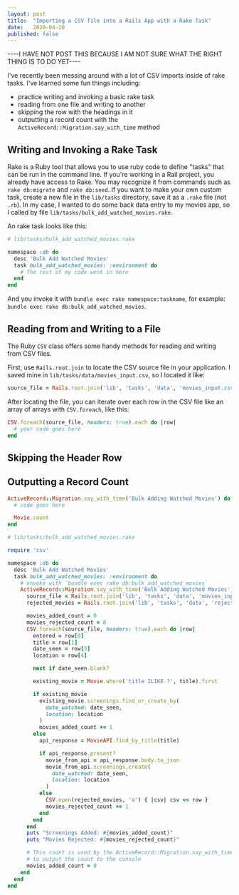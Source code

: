 ```yaml
---
layout: post
title:  "Importing a CSV file into a Rails App with a Rake Task"
date:   2020-04-20
published: false
---
```


----I HAVE NOT POST THIS BECAUSE I AM NOT SURE WHAT THE RIGHT THING IS TO DO YET----

I've recently been messing around with a lot of CSV imports inside of rake tasks. I've learned some fun things including:
* practice writing and invoking a basic rake task
* reading from one file and writing to another
* skipping the row with the headings in it
* outputting a record count with the `ActiveRecord::Migration.say_with_time` method

## Writing and Invoking a Rake Task
Rake is a Ruby tool that allows you to use ruby code to define "tasks" that can be run in the command line. If you're working in a Rail project, you already have access to Rake. You may recognize it from commands such as `rake db:migrate` and `rake db:seed`. If you want to make your own custom task, create a new file in the `lib/tasks` directory, save it as a `.rake` file (not `.rb`). In my case, I wanted to do some back data entry to my movies app, so I called by file `lib/tasks/bulk_add_watched_movies.rake`.

An rake task looks like this:
```ruby
# lib/tasks/bulk_add_watched_movies.rake

namespace :db do
  desc 'Bulk Add Watched Movies'
  task bulk_add_watched_movies: :environment do
    # The rest of my code went in here
  end
end
```
And you invoke it with `bundle exec rake namespace:taskname`, for example: `bundle exec rake db:bulk_add_watched_movies`.


## Reading from and Writing to a File
The Ruby `CSV` class offers some handy methods for reading and writing from CSV files.

First, use `Rails.root.join` to locate the CSV source file in your application. I saved mine in `lib/tasks/data/movies_input.csv`, so I located it like:
```ruby
source_file = Rails.root.join('lib', 'tasks', 'data', 'movies_input.csv')
```
After locating the file, you can iterate over each row in the CSV file like an array of arrays with `CSV.foreach`, like this:
```ruby
CSV.foreach(source_file, headers: true).each do |row|
  # your code goes here
end
```

## Skipping the Header Row

## Outputting a Record Count
```ruby
ActiveRecord::Migration.say_with_time('Bulk Adding Watched Movies') do
  # code goes here

  Movie.count
end
```

```ruby
# lib/tasks/bulk_add_watched_movies.rake

require 'csv'

namespace :db do
  desc 'Bulk Add Watched Movies'
  task bulk_add_watched_movies: :environment do
    # envoke with `bundle exec rake db:bulk_add_watched_movies`
    ActiveRecord::Migration.say_with_time('Bulk Adding Watched Movies') do
      source_file = Rails.root.join('lib', 'tasks', 'data', 'movies_input.csv')
      rejected_movies = Rails.root.join('lib', 'tasks', 'data', 'rejected_movies.csv')

      movies_added_count = 0
      movies_rejected_count = 0
      CSV.foreach(source_file, headers: true).each do |row|
        entered = row[0]
        title = row[1]
        date_seen = row[3]
        location = row[4]

        next if date_seen.blank?

        existing_movie = Movie.where('title ILIKE ?', title).first

        if existing_movie
          existing_movie.screenings.find_or_create_by(
            date_watched: date_seen,
            location: location
          )
          movies_added_count += 1
        else
          api_response = MovieAPI.find_by_title(title)

          if api_response.present?
            movie_from_api = api_response.body.to_json
            movie_from_api.screenings.create(
              date_watched: date_seen,
              location: location
            )
          else
            CSV.open(rejected_movies, 'a') { |csv| csv << row }
            movies_rejected_count += 1
          end
        end
      end
      puts "Screenings Added: #{movies_added_count}"
      puts "Movies Rejected: #{movies_rejected_count}"

      # This count is used by the ActiveRecord::Migration.say_with_time
      # to output the count to the console
      movies_added_count = 0
    end
  end
end
```
